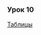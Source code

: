 ### Урок 10
[Таблицы](https://drive.google.com/drive/u/0/folders/1ccZ6YYrK2Jijnth0M-199z0qsVdOR1Y3)
